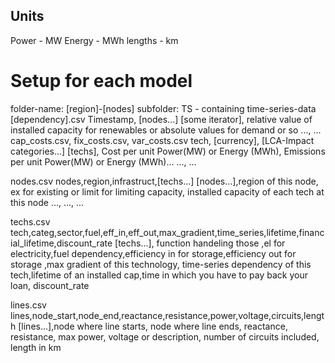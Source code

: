 ## Units ##
Power - MW
Energy - MWh
lengths - km

# Setup for each model #
folder-name: [region]-[nodes]
subfolder: TS - containing time-series-data
  [dependency].csv
    Timestamp, [nodes...]
    [some iterator], relative value of installed capacity for renewables or absolute values for demand or so
    ..., ...
cap_costs.csv, fix_costs.csv, var_costs.csv
  tech, [currency], [LCA-Impact categories...]
  [techs], Cost per unit Power(MW) or Energy (MWh), Emissions per unit Power(MW) or Energy (MWh)...
  ..., ...

nodes.csv
  nodes,region,infrastruct,[techs...]
  [nodes...],region of this node, ex for existing or limit for limiting capacity, installed capacity of each tech at this node
  ..., ..., ...

techs.csv
tech,categ,sector,fuel,eff_in,eff_out,max_gradient,time_series,lifetime,financial_lifetime,discount_rate
[techs...], function handeling those ,el for electricity,fuel dependency,efficiency in for storage,efficiency out for storage ,max gradient of this technology, time-series dependency of this tech,lifetime of an installed cap,time in which you have to pay back your loan, discount_rate

lines.csv
lines,node_start,node_end,reactance,resistance,power,voltage,circuits,length
[lines...],node where line starts, node where line ends, reactance, resistance, max power, voltage or description, number of circuits included, length in km
